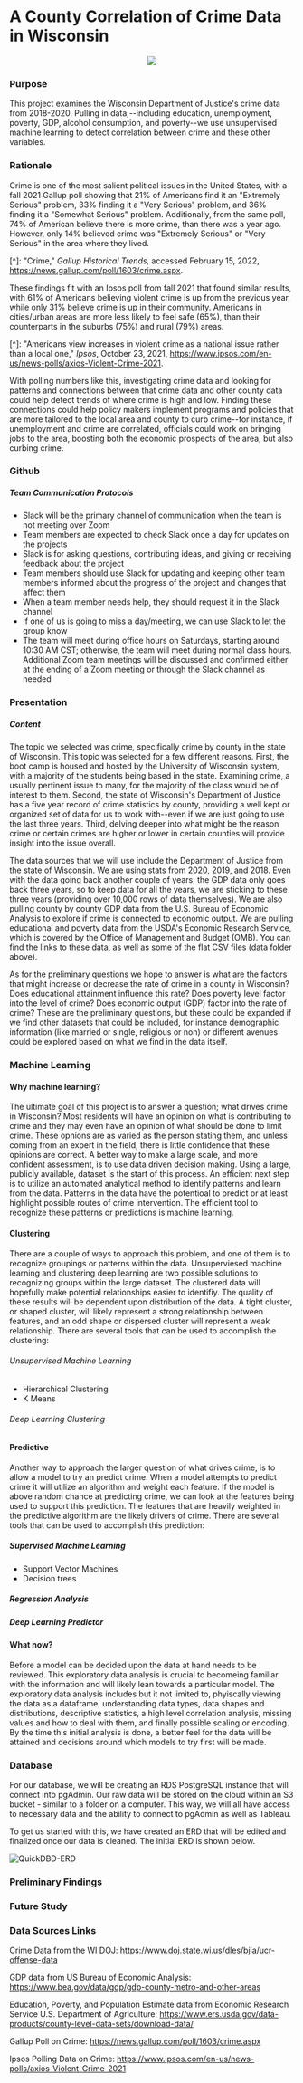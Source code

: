 # ﻿A County Correlation of Crime Data in Wisconsin

<p align="center">
  <img src="https://github.com/labinskin/uw-project-demo/blob/readme_branch/Readme/CoatofArms_of_Wisconsin.png"/>
</p>

### Purpose

This project examines the Wisconsin Department of Justice's crime data from 2018-2020. Pulling in data,--including education, unemployment, poverty, GDP, alcohol consumption, and poverty--we use unsupervised machine learning to detect correlation between crime and these other variables.

### Rationale

Crime is one of the most salient political issues in the United States, with a fall 2021 Gallup poll showing that 21% of Americans find it an "Extremely Serious" problem, 33% finding it a "Very Serious" problem, and 36% finding it a "Somewhat Serious" problem. Additionally, from the same poll, 74% of American believe there is more crime, than there was a year ago. However, only 14% believed crime was "Extremely Serious" or "Very Serious" in the area where they lived.

[^]: "Crime," *Gallup Historical Trends,* accessed February 15, 2022, https://news.gallup.com/poll/1603/crime.aspx.

 These findings fit with an Ipsos poll from fall 2021 that found similar results, with 61% of Americans believing violent crime is up from the previous year, while only 31% believe crime is up in their community. Americans in cities/urban areas are more less likely to feel safe (65%), than their counterparts in the suburbs (75%) and rural (79%) areas.

[^]: "Americans view increases in violent crime as a national issue rather than a local one," *Ipsos*, October 23, 2021, https://www.ipsos.com/en-us/news-polls/axios-Violent-Crime-2021.

With polling numbers like this, investigating crime data and looking for patterns and connections between that crime data and other county data could help detect trends of where crime is high and low. Finding these connections could help policy makers implement programs and policies that are more tailored to the local area and county to curb crime--for instance, if unemployment and crime are correlated, officials could work on bringing jobs to the area, boosting both the economic prospects of the area, but also curbing crime.

### Github

##### Team Communication Protocols
- Slack will be the primary channel of communication when the team is not meeting over Zoom
- Team members are expected to check Slack once a day for updates on the projects
- Slack is for asking questions, contributing ideas, and giving or receiving feedback about the project
- Team members should use Slack for updating and keeping other team members informed about the progress of the project and changes that affect them
- When a team member needs help, they should request it in the Slack channel
- If one of us is going to miss a day/meeting, we can use Slack to let the group know
- The team will meet during office hours on Saturdays, starting around 10:30 AM CST; otherwise, the team will meet during normal class hours. Additional Zoom team meetings will be discussed and confirmed either at the ending of a Zoom meeting or through the Slack channel as needed

### Presentation

##### Content

The topic we selected was crime, specifically crime by county in the state of Wisconsin. This topic was selected for a few different reasons. First, the boot camp is housed and hosted by the University of Wisconsin system, with a majority of the students being based in the state. Examining crime, a usually pertinent issue to many, for the majority of the class would be of interest to them. Second, the state of Wisconsin's Department of Justice has a five year record of crime statistics by county, providing a well kept or organized set of data for us to work with--even if we are just going to use the last three years. Third, delving deeper into what might be the reason crime or certain crimes are higher or lower in certain counties will provide insight into the issue overall.

The data sources that we will use include the Department of Justice from the state of Wisconsin. We are using stats from 2020, 2019, and 2018. Even with the data going back another couple of years, the GDP data only goes back three years, so to keep data for all the years, we are sticking to these three years (providing over 10,000 rows of data themselves). We are also pulling county by county GDP data from the U.S. Bureau of Economic Analysis to explore if crime is connected to economic output. We are pulling educational and poverty data from the USDA's Economic Research Service, which is covered by the Office of Management and Budget (OMB). You can find the links to these data, as well as some of the flat CSV files (data folder above).

As for the preliminary questions we hope to answer is what are the factors that might increase or decrease the rate of crime in a county in Wisconsin? Does educational attainment influence this rate? Does poverty level factor into the level of crime? Does economic output (GDP) factor into the rate of crime? These are the preliminary questions, but these could be expanded if we find other datasets that could be included, for instance demographic information (like married or single, religious or non) or different avenues could be explored based on what we find in the data itself.



### Machine Learning

#### Why machine learning?

The ultimate goal of this project is to answer a question; what drives crime in Wisconsin? Most residents will have an opinion on what is contributing to crime and they may even have an opinion of what should be done to limit crime. These opnions are as varied as the person stating them, and unless coming from an expert in the field, there is little confidence that these opinions are correct. A better way to make a large scale, and more confident assessment, is to use data driven decision making. Using a large, publicly available, dataset is the start of this process. An efficient next step is to utilize an automated analytical method to identify patterns and learn from the data. Patterns in the data have the potentioal to predict or at least highlight possible routes of crime intervention. The efficient tool to recognize these patterns or predictions is machine learning.      

#### Clustering 

There are a couple of ways to approach this problem, and one of them is to recognize groupings or patterns within the data. Unsuperviesed machine learning and clustering deep learning are two possible solutions to recognizing groups within the large dataset. The clustered data will hopefully make potential relationships easier to identifiy. The quality of these results will be dependent upon distribution of the data. A tight cluster, or shaped cluster, will likely represent a strong relationship between features, and an odd shape or dispersed cluster will represent a weak relationship. There are several tools that can be used to accomplish the clustering:  

###### Unsupervised Machine Learning

* Hierarchical Clustering
* K Means

###### Deep Learning Clustering

#### Predictive

Another way to approach the larger question of what drives crime, is to allow a model to try an predict crime. When a model attempts to predict crime it will utilize an algorithm and weight each feature. If the model is above random chance at predicting crime, we can look at the features being used to support this prediction. The features that are heavily weighted in the predictive algorithm are the likely drivers of crime. There are several tools that can be used to accomplish this prediction:

##### Supervised Machine Learning

* Support Vector Machines
* Decision trees

##### Regression Analysis

##### Deep Learning Predictor

#### What now?

Before a model can be decided upon the data at hand needs to be reviewed. This exploratory data analysis is crucial to becomeing familiar with the information and will likely lean towards a particular model. The exploratory data analysis includes but it not limited to, phyiscally viewing the data as a dataframe, understanding data types, data shapes and distributions, descriptive statistics, a high level correlation analysis, missing values and how to deal with them, and finally possible scaling or encoding. By the time this initial analysis is done, a better feel for the data will be attained and decisions around which models to try first will be made. 

### Database

For our database, we will be creating an RDS PostgreSQL instance that will connect into pgAdmin. Our raw data will be stored on the cloud within an S3 bucket - similar to a folder on a computer. This way, we will all have access to necessary data and the ability to connect to pgAdmin as well as Tableau.

To get us started with this, we have created an ERD that will be edited and finalized once our data is cleaned. The initial ERD is shown below.

![QuickDBD-ERD](https://user-images.githubusercontent.com/90646961/152706722-baa14836-0028-4489-8117-87d04878729f.png)

### Preliminary Findings

### Future Study

### Data Sources Links

Crime Data from the WI DOJ: https://www.doj.state.wi.us/dles/bjia/ucr-offense-data

GDP data from US Bureau of Economic Analysis: https://www.bea.gov/data/gdp/gdp-county-metro-and-other-areas

Education, Poverty, and Population Estimate data from Economic Research Service U.S. Department of Agriculture: https://www.ers.usda.gov/data-products/county-level-data-sets/download-data/

Gallup Poll on Crime: https://news.gallup.com/poll/1603/crime.aspx

Ipsos Polling Data on Crime: https://www.ipsos.com/en-us/news-polls/axios-Violent-Crime-2021
